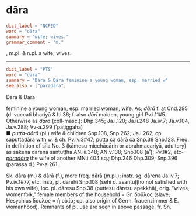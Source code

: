 # dāra

``` toml
dict_label = "NCPED"
word = "dāra"
summary = "wife; wives."
grammar_comment = "m."
```

, m.pl. & n.pl. a wife; wives.

--------------------

``` toml
dict_label = "PTS"
word = "dāra"
summary = "Dāra & Dārā feminine a young woman, esp. married w"
see_also = ["paradāra"]
```

Dāra & Dārā

feminine a young woman, esp. married woman, wife. As; *dārā* f. at Cnd.295 (d. vuccati bhariyā & Iti.36; f. also *dārī* maiden, young girl Pv.i.11#5. Otherwise as *dāra* (coll\-masc.): Dhp.345; Ja.i.120; Ja.ii.248 Ja.iv.7; Ja.v.104, Ja.v.288; Vv\-a.299 (˚paṭiggaha)  
■ *putta\-dārā* (pl.) wife & children Snp.108, Snp.262; Ja.i.262; cp. saputtadāra with w. & ch. Pv.iv.3#47; putta ca dārā ca Snp.38 Snp.123. Freq. in definition of sīla No. 3 (kāmesu micchācārin or abrahmacariyā, adultery) as sakena dārena santuṭṭha AN.iii.348; AN.v.138; Snp.108 (a˚); Pv.1#2, etc\- *[paradāra](paradāra.md)* the wife of another MN.i.404 sq.; Dhp.246 Dhp.309; Snp.396 (parassa d.) Pv\-a.261.

Sk. dāra (m.) & dārā (f.), more freq. dārā (m.pl.); instr. sg. dārena Ja.iv.7; Pv.iv.1#77, etc. instr, pl. dārehi Snp.108 (sehi d. asantuṭṭho not satisfied with his own wife), loc. pl. dāresu Snp.38 (puttesu dāresu apekkhā), orig. “wives, womenfolk,” female members of the household = Gr. δοϋλος (slave; Hesychius δουλος = ἡ οἰκία; cp. also origin of Germ. frauenzimmer & E. womanhood). Remnants of pl. use are seen in above passage. fr. Sn.

